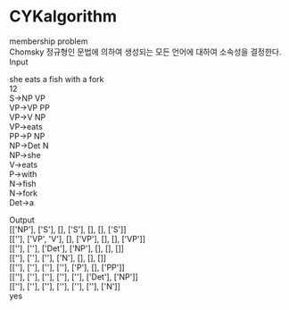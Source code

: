 # CYKalgorithm
membership problem  
Chomsky 정규형인 문법에 의하여 생성되는 모든 언어에 대하여 소속성을 결정한다.
Input  

she eats a fish with a fork  
12  
S->NP VP  
VP->VP PP  
VP->V NP  
VP->eats  
PP->P NP  
NP->Det N  
NP->she  
V->eats  
P->with  
N->fish  
N->fork  
Det->a  

Output  
[['NP'], ['S'], [], ['S'], [], [], ['S']]  
[[''], ['VP', 'V'], [], ['VP'], [], [], ['VP']]  
[[''], [''], ['Det'], ['NP'], [], [], []]  
[[''], [''], [''], ['N'], [], [], []]  
[[''], [''], [''], [''], ['P'], [], ['PP']]  
[[''], [''], [''], [''], [''], ['Det'], ['NP']]  
[[''], [''], [''], [''], [''], [''], ['N']]  
yes
